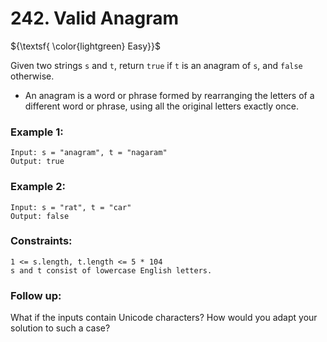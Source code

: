 # 242. Valid Anagram

${\textsf{ \color{lightgreen} Easy}}$

Given two strings `s` and `t`, return `true` if `t` is an anagram of `s`, and `false` otherwise.

- An anagram is a word or phrase formed by rearranging the letters of a different word or phrase, using all the original letters exactly once.

### Example 1:

    Input: s = "anagram", t = "nagaram"
    Output: true

### Example 2:

    Input: s = "rat", t = "car"
    Output: false

### Constraints:

    1 <= s.length, t.length <= 5 * 104
    s and t consist of lowercase English letters.

### Follow up:

What if the inputs contain Unicode characters? How would you adapt your solution to such a case?
